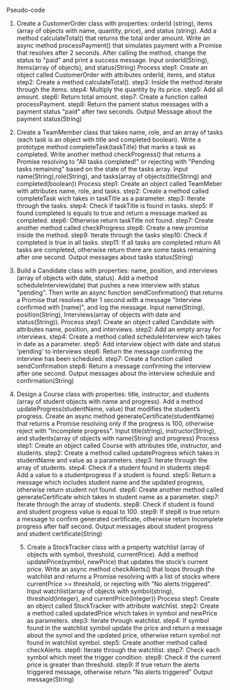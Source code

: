 Pseudo-code
1) Create a CustomerOrder class with properties: orderId (string), items (array of objects with name, quantity, price), and status (string). Add a method calculateTotal() that returns the total order amount. Write an async method processPayment() that simulates payment with a Promise that resolves after 2 seconds. After calling the method, change the status to "paid" and print a success message.
Input
   orderId(String), items(array of objects), and status(String)
Process
   step1: Create an object called CustomerOrder with attributes orderId, items, and status
   step2: Create a method calculateTotal().
   step3: Inside the method iterate through the items.
   step4: Multiply the quantity by its price.
   step5: Add all amount.
   step6: Return total amount.
   step7: Create a function called processPayment.
   step8: Return the pament status messages  with a payment status "paid" after two seconds.
Output
   Message about the payment status(String)
   
2) Create a TeamMember class that takes name, role, and an array of tasks (each task is an object with title and completed boolean). Write a prototype method completeTask(taskTitle) that marks a task as completed. Write another method checkProgress() that returns a Promise resolving to "All tasks completed!" or rejecting with "Pending tasks remaining" based on the state of the tasks array.
Input
   name(String),role(String), and tasks(array of objects(title(String) and completed(boolean))
Process
  step1: Create an object called TeamMeber with attributes name, role, and tasks.
  step2: Create a method called completeTask wich takes in taskTitle as a parameter.
  step3: Iterate through the tasks.
  step4: Check if taskTitle is found in tasks.
  step5: If found completed is equals to true and return a message marked as completed.
  step6: Otherwise return  taskTitle not found.
  step7: Create another method called checkProgress
  step8: Create a new promise inside the method.
  step9: Iterate through the tasks
  step10: Check if completed is true in all tasks.
  step11: If all tasks are completed return All tasks are completed, otherwise return there are some tasks remaining after one second.
Output
 messages about tasks status(String)

3) Build a Candidate class with properties: name, position, and interviews (array of objects with date, status). Add a method scheduleInterview(date) that pushes a new interview with status "pending". Then write an async function sendConfirmation() that returns a Promise that resolves after 1 second with a message "Interview confirmed with [name]", and log the message.
Input
  name(String), position(String), Interviews(array of objects with date and status(String)).
Process
   step1: Create an object called Candidate with attributes name, position, and interviews.
   step2: Add an empty array for interviews.
   step4: Create a method called scheduleInterview wich takes in date as a parameter.
   step5: Add interview object with date and status 'pending' to interviews
   step6: Return the message confirming the interview has been scheduled.
   step7: Create a function called sendConfirmation
   step8: Return a message confirming the interview after one second.
Output
  messages about the interview schedule and confirmation(String)

4) Design a Course class with properties: title, instructor, and students (array of student objects with name and progress). Add a method updateProgress(studentName, value) that modifies the student’s progress. Create an async method generateCertificate(studentName) that returns a Promise resolving only if the progress is 100, otherwise reject with "Incomplete progress".
   Input
     title(string), instructor(String), and students(array of objects with name(String) and progress)
   Process
     step1: Create an object called Course with attributes  title, instructor, and students.
     step2: Create a method called updateProgress which takes in studentName and value as a parameters.
     step3: Iterate through the array of students.
     step4: Check if a student found in students
     step4: Add a value to a studentprogress if a student is found.
     step5: Return a message which includes student name and the updated progress, otherwise return student not found.
     step6: Create another method called generateCertificate which takes in student name as a parameter.
     step7: Iterate through the array of students.
     step8: Check if student is found and student progress value is equal to 100.
     step9: If step8 is true return a message to confirm generated certificate, otherwise return Incomplete progress after half second.
   Output
    messages about student progress and student certificate(String)

   5) Create a StockTracker class with a property watchlist (array of objects with symbol, threshold, currentPrice). Add a method updatePrice(symbol, newPrice) that updates the stock’s current price. Write an async method checkAlerts() 
      that loops through the watchlist and returns a Promise resolving with a list of stocks where currentPrice >= threshold, or rejecting with "No alerts triggered".
   Input
     watchlist(array of objects with symbol(string), threshold(Integer), and currentPrice(Integer))
   Process
     step1: Create an object called StockTracker with attribute watchlist.
     step2: Create a method called updatedPrice which takes in symbol and newPrice as parameters.
     step3: Iterate through watchlist.
     step4: If symbol found in the watchlist symbol update the price and return a message about the symol and the updated price, otherwise return symbol not found in watchlist symbol.
     step5: Create another method called checkAlerts.
     step6: Iterate through the watchlist.
     step7: Check each symbol which meet the trigger condition.
     step8: Check if the current price is greater than threshold.
     step9: If true return the alerts triggered message, otherwise  return "No alerts triggered"
  Output
   message(String)
